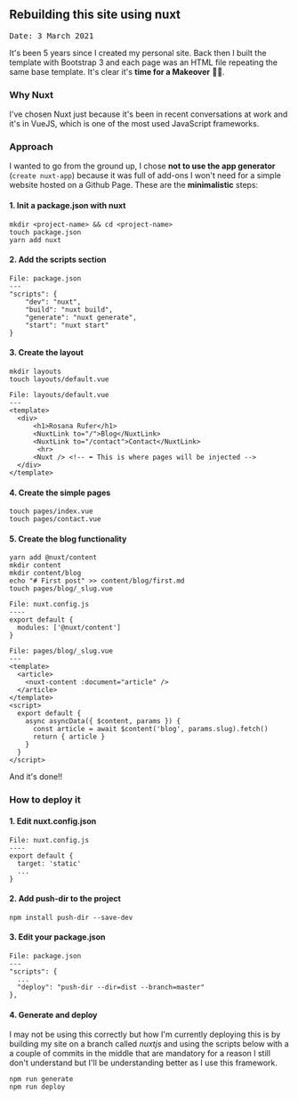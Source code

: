 ## Rebuilding this site using nuxt
<pre>Date: 3 March 2021</pre>

It's been 5 years since I created my personal site. Back then I built the template with Bootstrap 3 and each page was an HTML file repeating the same base template. It's clear it's **time for a Makeover** 💃🏻.

### Why Nuxt
I've chosen Nuxt just because it's been in recent conversations at work and it's in VueJS, which is one of the most used JavaScript frameworks.

### Approach
I wanted to go from the ground up, I chose **not to use the app generator** (`create nuxt-app`) because it was full of add-ons I won't need for a simple website hosted on a Github Page.
These are the **minimalistic** steps:
#### 1. Init a package.json with nuxt
````
mkdir <project-name> && cd <project-name>
touch package.json
yarn add nuxt
````
#### 2. Add the scripts section

```
File: package.json
---
"scripts": {
    "dev": "nuxt",
    "build": "nuxt build",
    "generate": "nuxt generate",
    "start": "nuxt start"
}
```
#### 3. Create the layout 
```
mkdir layouts
touch layouts/default.vue
```

```
File: layouts/default.vue
---
<template>
  <div>
      <h1>Rosana Rufer</h1>
      <NuxtLink to="/">Blog</NuxtLink>
      <NuxtLink to="/contact">Contact</NuxtLink>
       <hr>
      <Nuxt /> <!-- ⬅️ This is where pages will be injected -->
  </div>
</template>
```

#### 4. Create the simple pages
```
touch pages/index.vue
touch pages/contact.vue
```
#### 5. Create the blog functionality
```
yarn add @nuxt/content
mkdir content
mkdir content/blog
echo "# First post" >> content/blog/first.md
touch pages/blog/_slug.vue
```
```
File: nuxt.config.js
----
export default {
  modules: ['@nuxt/content']
}
```
```
File: pages/blog/_slug.vue
---
<template>
  <article>
    <nuxt-content :document="article" />
  </article>
</template>
<script>
  export default {
    async asyncData({ $content, params }) {
      const article = await $content('blog', params.slug).fetch()
      return { article }
    }
  }
</script>
```

And it's done!!

### How to deploy it
#### 1. Edit nuxt.config.json
```
File: nuxt.config.js
----
export default {
  target: 'static'
  ...
}
```
#### 2. Add push-dir to the project
```
npm install push-dir --save-dev
```
#### 3. Edit your package.json
```
File: package.json
---
"scripts": {
  ...
  "deploy": "push-dir --dir=dist --branch=master"
},
```
#### 4. Generate and deploy
I may not be using this correctly but how I'm currently deploying this is by building my site on a branch called *nuxtjs* 
and using the scripts below with a a couple of commits in the middle that are mandatory for a reason I still don't understand
but I'll be understanding better as I use this framework.
```
npm run generate
npm run deploy
```